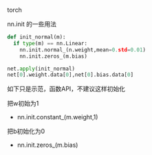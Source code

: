 torch

nn.init 的一些用法

```python
def init_normal(m):
  if type(m) == nn.Linear:
    nn.init.normal_(n.weight,mean=0.std=0.01)
    nn.init.zeros_(m.bias)

net.apply(init_normal)
net[0].weight.data[0],net[0].bias.data[0]
```

如下只是示范，函数API，不建议这样初始化

把w初始为1

* nn.init.constant_(m.weight,1)

把b初始化为0

* nn.init.zeros_(m.bias)

